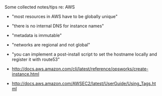 
Some collected notes/tips re: AWS

* "most resources in AWS have to be globally unique"
* "there is no internal DNS for instance names"
* "metadata is immutable"
* "networks are regional and not global"
* "you can implement a post-install script to set the hostname locally and register it with route53"

* http://docs.aws.amazon.com/cli/latest/reference/opsworks/create-instance.html
* http://docs.aws.amazon.com/AWSEC2/latest/UserGuide/Using_Tags.html


